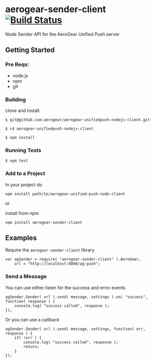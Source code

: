 # aerogear-sender-client [![Build Status](https://secure.travis-ci.org/aerogear/aerogear-unifiedpush-nodejs-client.png?branch=master)](https://travis-ci.org/aerogear/aerogear-unifiedpush-nodejs-client)

Node Sender API for the AeroGear Unified Push server

## Getting Started

### Pre Reqs:
* node.js
* npm
* git

### Building

clone and install:

    $ git@github.com:aerogear/aerogear-unifiedpush-nodejs-client.git

    $ cd aerogear-unifiedpush-nodejs-client

    $ npm install

### Running Tests

    $ npm test


### Add to a Project

In your project do

    npm install path/to/aerogear-unified-push-node-client

or

install from npm

    npm install aerogear-sender-client



## Examples

Require the `aerogear-sender-client` library

    var agSender = require( "aerogear-sender-client" ).AeroGear,
        url = "http://localhost:8080/ag-push";

### Send a Message

You can use either listen for the success and error events


    agSender.Sender( url ).send( message, settings ).on( "success", function( response ) {
        console.log( "success called", response );
    });

Or you can use a callback

    agSender.Sender( url ).send( message, settings, function( err, response ) {
        if( !err ) {
            console.log( "success called", response );
            return;
        }
    });
